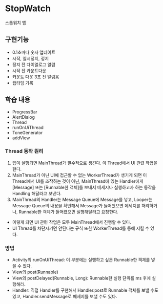 # StopWatch
 스톱워치 앱
## 구현기능
- 0.1초마다 숫자 업데이트
- 시작, 일시정지, 정지
- 정지 전 다이얼로그 알람
- 시작 전 카운트다운
- 카운트 다운 3초 전 알림음
- 랩타임 기록
## 학습 내용
- ProgressBar
- AlertDialog
- Thread
- runOnUiThread
- ToneGenerator
- addView
### Thread 동작 원리
1. 앱이 실행되면 MainThread가 필수적으로 생긴다. 이 Thread에서 UI 관련 작업을 한다.
2. MainThread가 아닌 UI에 접근할 수 없는 WorkerThread가 생기게 되면 이 Thread에서 UI를 조작하는 것이 아닌, MainThread에 있는 Handler에게 [Message] 또는 [Runnable한 객체]를 보내서 메세지나 실행하고자 하는 동작을 Handling 해달라고 보낸다.
3. MainThread의 Handler는 Message Queue에 Message를 넣고, Looper는 Message Queue의 내용을 확인해서 Message가 들어왔으면 메세지를 처리하거나, Runnable한 객체가 들어왔으면 실행해달라고 요청한다.
- 이렇게 되면 UI 관련 작업은 모두 MainThread에서 진행할 수 있다.
- UI Thread를 차단시키면 안된다는 규칙 또한 WorkerThread를 통해 지킬 수 있다.

### 방법
- Activity의 runOnUiThread: 이 부분에는 실행하고 싶은 Runnable한 객체를 넣을 수 있다.
- View의 post(Runnable)
- View의 postDelayed(Runnable, Long): Runnable한 실행 단위를 ms 후에 실행해라.
- Handler: 직접 Handler를 구현해서 Handler.post로 Runnable 객체를 보낼 수도 있고, Handler.sendMessage로 메세지를 보낼 수도 있다.
